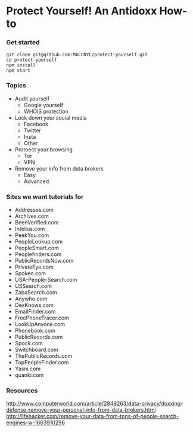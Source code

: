 # Protect Yourself! An Antidoxx How-to


### Get started

```
git clone git@github.com:MACCNYC/protect-yourself.git
cd protect-yourself
npm install
npm start
```

### Topics

* Audit yourself
  * Google yourself
  * WHOIS protection
* Lock down your social media
  * Facebook 
  * Twitter
  * Insta
  * Other
* Protoect your browsing
  * Tor
  * VPN
* Remove your info from data brokers
  * Easy
  * Advanced

### Sites we want tutorials for

* Addresses.com
* Archives.com
* BeenVerified.com
* Intelius.com
* PeekYou.com
* PeopleLookup.com
* PeopleSmart.com
* Peoplefinders.com
* PublicRecordsNow.com
* PrivateEye.com
* Spokeo.com
* USA-People-Search.com
* USSearch.com
* ZabaSearch.com
* Anywho.com
* DexKnows.com
* EmailFinder.com
* FreePhoneTracer.com
* LookUpAnyone.com
* Phonebook.com
* PublicRecords.com
* Spock.com
* Switchboard.com
* ThePublicRecords.com
* TopPeopleFinder.com
* Yasni.com
* quanki.com

### Resources

http://www.computerworld.com/article/2849263/data-privacy/doxxing-defense-remove-your-personal-info-from-data-brokers.html
http://lifehacker.com/remove-your-data-from-tons-of-people-search-engines-w-1663910296

